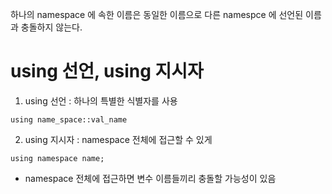 하나의 namespace 에 속한 이름은 동일한 이름으로 다른 namespce 에
선언된 이름과 충돌하지 않는다.


# using 선언, using 지시자

1. using 선언 : 하나의 특별한 식별자를 사용
```
using name_space::val_name
```
2. using 지시자 : namespace 전체에 접근할 수 있게

```
using namespace name;
```

- namespace 전체에 접근하면 변수 이름들끼리 충돌할 가능성이 있음
